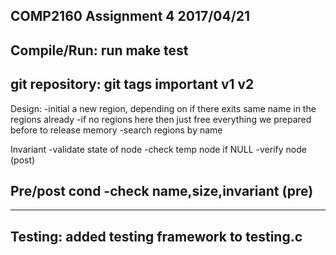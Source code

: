 COMP2160 Assignment 4 2017/04/21
-------------------
Compile/Run:
run
	make
	test
-------------------
git repository:
git tags
	important
	v1
	v2
-------------------
Design:
-initial a new region, depending on if there exits same name in the regions already
-if no regions here then just free everything we prepared before to release memory
-search regions by name

Invariant
-validate state of node
-check temp node if NULL
-verify node (post)

Pre/post cond
-check name,size,invariant (pre)
- 
-------------------
Testing:
added testing framework to testing.c
-------------------